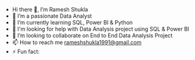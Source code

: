 - Hi there 👋, I’m Ramesh Shukla
- 👀 I’m a passionate Data Analyst
- 🌱 I’m currently learning SQL, Power BI & Python
- 🤝 I'm looking for help with Data Analysis project using SQL & Power BI
- 💞️ I’m looking to collaborate on End to End Data Analysis Project
- 📫 How to reach me rameshshukla1991@gmail.com
- ⚡ Fun fact: 

<!---
Ramshukl10/Ramshukl10 is a ✨ special ✨ repository because its `README.md` (this file) appears on your GitHub profile.
You can click the Preview link to take a look at your changes.
--->
